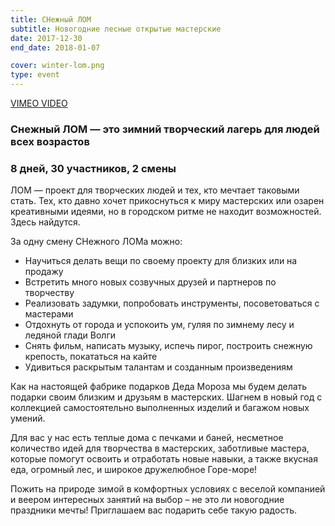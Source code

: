 ```yaml
---
title: СНежный ЛОМ
subtitle: Новогодние лесные открытые мастерские
date: 2017-12-30
end_date: 2018-01-07

cover: winter-lom.png
type: event
---
```


[VIMEO VIDEO](https://vimeo.com/287449460)

### Снежный ЛОМ — это зимний творческий лагерь для людей всех возрастов

### 8 дней, 30 участников, 2 смены

ЛОМ — проект для творческих людей и тех, кто мечтает таковыми стать. Тех, кто давно хочет прикоснуться к миру мастерских или озарен креативными идеями, но в городском ритме не находит возможностей. Здесь найдутся.

За одну смену СНежного ЛОМа можно:

- Научиться делать вещи по своему проекту для близких или на продажу
- Встретить много новых созвучных друзей и партнеров по творчеству
- Реализовать задумки, попробовать инструменты, посоветоваться с мастерами
- Отдохнуть от города и успокоить ум, гуляя по зимнему лесу и ледяной глади Волги
- Снять фильм, написать музыку, испечь пирог, построить снежную крепость, покататься на кайте
- Удивиться раскрытым талантам и созданным произведениям

Как на настоящей фабрике подарков Деда Мороза мы будем делать подарки своим близким и друзьям в мастерских. Шагнем в новый год с коллекцией самостоятельно выполненных изделий и багажом новых умений.

Для вас у нас есть теплые дома с печками и баней, несметное количество идей для творчества в мастерских, заботливые мастера, которые помогут освоить и отработать новые навыки, а также вкусная еда, огромный лес, и широкое дружелюбное Горе-море!

Пожить на природе зимой в комфортных условиях с веселой компанией и веером интересных занятий на выбор – не это ли новогодние праздники мечты! Приглашаем вас подарить себе такую радость.
